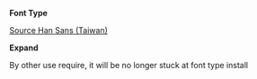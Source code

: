 **Font Type**

[Source Han Sans (Taiwan)](https://github.com/adobe-fonts/source-han-sans/tree/release#region-specific-subset-otfs)

**Expand**

By other use require, it will be no longer stuck at font type install
